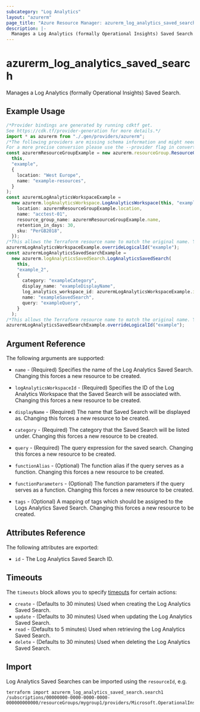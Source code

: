 ```yaml
---
subcategory: "Log Analytics"
layout: "azurerm"
page_title: "Azure Resource Manager: azurerm_log_analytics_saved_search"
description: |-
  Manages a Log Analytics (formally Operational Insights) Saved Search.
---
```


# azurerm\_log\_analytics\_saved\_search

Manages a Log Analytics (formally Operational Insights) Saved Search.

## Example Usage

```typescript
/*Provider bindings are generated by running cdktf get.
See https://cdk.tf/provider-generation for more details.*/
import * as azurerm from "./.gen/providers/azurerm";
/*The following providers are missing schema information and might need manual adjustments to synthesize correctly: azurerm.
For a more precise conversion please use the --provider flag in convert.*/
const azurermResourceGroupExample = new azurerm.resourceGroup.ResourceGroup(
  this,
  "example",
  {
    location: "West Europe",
    name: "example-resources",
  }
);
const azurermLogAnalyticsWorkspaceExample =
  new azurerm.logAnalyticsWorkspace.LogAnalyticsWorkspace(this, "example_1", {
    location: azurermResourceGroupExample.location,
    name: "acctest-01",
    resource_group_name: azurermResourceGroupExample.name,
    retention_in_days: 30,
    sku: "PerGB2018",
  });
/*This allows the Terraform resource name to match the original name. You can remove the call if you don't need them to match.*/
azurermLogAnalyticsWorkspaceExample.overrideLogicalId("example");
const azurermLogAnalyticsSavedSearchExample =
  new azurerm.logAnalyticsSavedSearch.LogAnalyticsSavedSearch(
    this,
    "example_2",
    {
      category: "exampleCategory",
      display_name: "exampleDisplayName",
      log_analytics_workspace_id: azurermLogAnalyticsWorkspaceExample.id,
      name: "exampleSavedSearch",
      query: "exampleQuery",
    }
  );
/*This allows the Terraform resource name to match the original name. You can remove the call if you don't need them to match.*/
azurermLogAnalyticsSavedSearchExample.overrideLogicalId("example");

```

## Argument Reference

The following arguments are supported:

*   `name` - (Required) Specifies the name of the Log Analytics Saved Search. Changing this forces a new resource to be created.

*   `logAnalyticsWorkspaceId` - (Required) Specifies the ID of the Log Analytics Workspace that the Saved Search will be associated with. Changing this forces a new resource to be created.

*   `displayName` - (Required) The name that Saved Search will be displayed as. Changing this forces a new resource to be created.

*   `category` - (Required) The category that the Saved Search will be listed under. Changing this forces a new resource to be created.

*   `query` - (Required) The query expression for the saved search. Changing this forces a new resource to be created.

*   `functionAlias` - (Optional) The function alias if the query serves as a function. Changing this forces a new resource to be created.

*   `functionParameters` - (Optional) The function parameters if the query serves as a function. Changing this forces a new resource to be created.

*   `tags` - (Optional) A mapping of tags which should be assigned to the Logs Analytics Saved Search. Changing this forces a new resource to be created.

## Attributes Reference

The following attributes are exported:

* `id` - The Log Analytics Saved Search ID.

## Timeouts

The `timeouts` block allows you to specify [timeouts](https://www.terraform.io/language/resources/syntax#operation-timeouts) for certain actions:

* `create` - (Defaults to 30 minutes) Used when creating the Log Analytics Saved Search.
* `update` - (Defaults to 30 minutes) Used when updating the Log Analytics Saved Search.
* `read` - (Defaults to 5 minutes) Used when retrieving the Log Analytics Saved Search.
* `delete` - (Defaults to 30 minutes) Used when deleting the Log Analytics Saved Search.

## Import

Log Analytics Saved Searches can be imported using the `resourceId`, e.g.

```shell
terraform import azurerm_log_analytics_saved_search.search1 /subscriptions/00000000-0000-0000-0000-000000000000/resourceGroups/mygroup1/providers/Microsoft.OperationalInsights/workspaces/workspace1/savedSearches/search1
```
